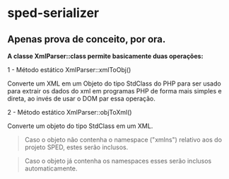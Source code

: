 # sped-serializer

## Apenas prova de conceito, por ora.

**A classe XmlParser::class permite basicamente duas operações:**

1 - Método estático XmlParser::xmlToObj()

Converte um XML em um Objeto do tipo StdClass do PHP para ser usado para extrair os dados do xml em programas PHP de forma mais simples e direta, ao invés de usar o DOM par essa operação.

2 - Método estático XmlParser::objToXml()

Converte um objeto do tipo StdClass em um XML.

>Caso o objeto não contenha o namespace ("xmlns") relativo aos do projeto SPED, estes serão inclusos.

>Caso o objeto já contenha os namespaces esses serão inclusos automaticamente.



